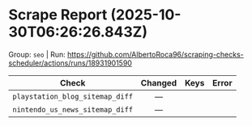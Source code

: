 # Scrape Report (2025-10-30T06:26:26.843Z)

Group: `seo`  |  Run: https://github.com/AlbertoRoca96/scraping-checks-scheduler/actions/runs/18931901590

| Check | Changed | Keys | Error |
|---|:---:|:--|:--|
| `playstation_blog_sitemap_diff` | — |  |  |
| `nintendo_us_news_sitemap_diff` | — |  |  |
